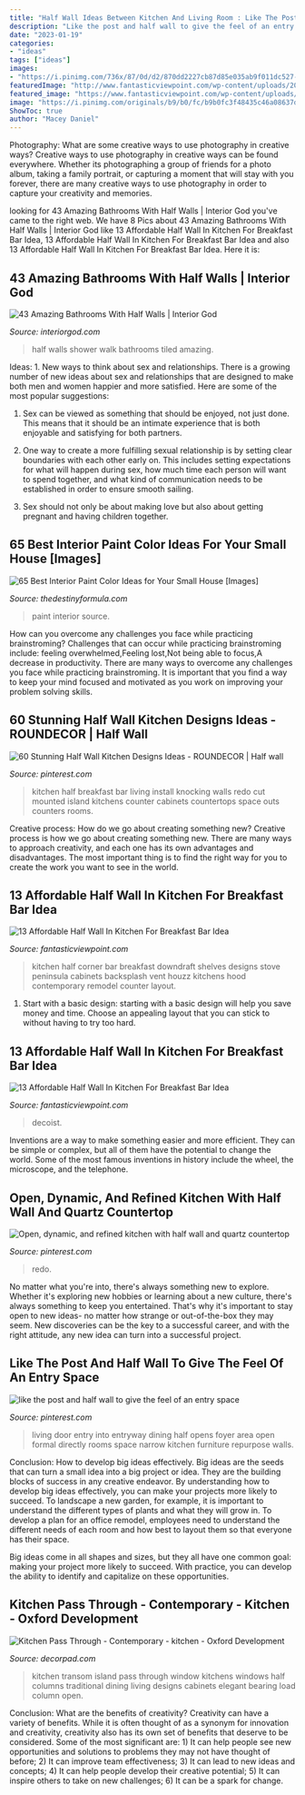 ```yaml
---
title: "Half Wall Ideas Between Kitchen And Living Room : Like The Post And Half Wall To Give The Feel Of An Entry Space"
description: "Like the post and half wall to give the feel of an entry space"
date: "2023-01-19"
categories:
- "ideas"
tags: ["ideas"]
images:
- "https://i.pinimg.com/736x/87/0d/d2/870dd2227cb87d85e035ab9f011dc527--entry-wall-built-in-bench.jpg"
featuredImage: "http://www.fantasticviewpoint.com/wp-content/uploads/2016/08/contemporary-kitchen-1-634x476.jpg"
featured_image: "https://www.fantasticviewpoint.com/wp-content/uploads/2016/08/Open-Concept-Kitchen-with-Half-Wall-Ideas-634x845.jpg"
image: "https://i.pinimg.com/originals/b9/b0/fc/b9b0fc3f48435c46a08637d60e3106ea.jpg"
ShowToc: true
author: "Macey Daniel"
---
```



Photography: What are some creative ways to use photography in creative ways?
Creative ways to use photography in creative ways can be found everywhere. Whether its photographing a group of friends for a photo album, taking a family portrait, or capturing a moment that will stay with you forever, there are many creative ways to use photography in order to capture your creativity and memories.

	

		
looking for 43 Amazing Bathrooms With Half Walls | Interior God you've came to the right web. We have 8 Pics about 43 Amazing Bathrooms With Half Walls | Interior God like 13 Affordable Half Wall In Kitchen For Breakfast Bar Idea, 13 Affordable Half Wall In Kitchen For Breakfast Bar Idea and also 13 Affordable Half Wall In Kitchen For Breakfast Bar Idea. Here it is:
		
    
## 43 Amazing Bathrooms With Half Walls | Interior God

<img loading=lazy src="http://interiorgod.com/wp-content/uploads/2016/05/tiled-walk-in-shower-with-half-walls.jpg" onerror="this.onerror=null;this.src='https://tse3.mm.bing.net/th?id=OIP.IuLwwSdjafUj0hXEYe2hkwHaJ3&amp;pid=15.1';" alt="43 Amazing Bathrooms With Half Walls | Interior God">

_Source: interiorgod.com_

>half walls shower walk bathrooms tiled amazing. 

	

Ideas: 1. New ways to think about sex and relationships.
There is a growing number of new ideas about sex and relationships that are designed to make both men and women happier and more satisfied. Here are some of the most popular suggestions:
1. Sex can be viewed as something that should be enjoyed, not just done. This means that it should be an intimate experience that is both enjoyable and satisfying for both partners.

2. One way to create a more fulfilling sexual relationship is by setting clear boundaries with each other early on. This includes setting expectations for what will happen during sex, how much time each person will want to spend together, and what kind of communication needs to be established in order to ensure smooth sailing.

3. Sex should not only be about making love but also about getting pregnant and having children together.

    
## 65 Best Interior Paint Color Ideas For Your Small House [Images]

<img loading=lazy src="http://thedestinyformula.com/wp-content/uploads/2018/07/e8ec4d86921bac1de670fc0ae0da803d.jpg" onerror="this.onerror=null;this.src='https://tse1.mm.bing.net/th?id=OIP.yQqW1QFQVXPXE-QXCx2i7wHaLH&amp;pid=15.1';" alt="65 Best Interior Paint Color Ideas for Your Small House [Images]">

_Source: thedestinyformula.com_

>paint interior source. 

	

How can you overcome any challenges you face while practicing brainstroming?
Challenges that can occur while practicing brainstroming include: feeling overwhelmed,Feeling lost,Not being able to focus,A decrease in productivity. There are many ways to overcome any challenges you face while practicing brainstroming. It is important that you find a way to keep your mind focused and motivated as you work on improving your problem solving skills.

    
## 60 Stunning Half Wall Kitchen Designs Ideas - ROUNDECOR | Half Wall

<img loading=lazy src="https://i.pinimg.com/originals/b9/b0/fc/b9b0fc3f48435c46a08637d60e3106ea.jpg" onerror="this.onerror=null;this.src='https://tse1.mm.bing.net/th?id=OIP.9aiME4IAWpd6jkCelGD3jgHaJ5&amp;pid=15.1';" alt="60 Stunning Half Wall Kitchen Designs Ideas - ROUNDECOR | Half wall">

_Source: pinterest.com_

>kitchen half breakfast bar living install knocking walls redo cut mounted island kitchens counter cabinets countertops space outs counters rooms. 

	

Creative process: How do we go about creating something new?
Creative process is how we go about creating something new. There are many ways to approach creativity, and each one has its own advantages and disadvantages. The most important thing is to find the right way for you to create the work you want to see in the world.

    
## 13 Affordable Half Wall In Kitchen For Breakfast Bar Idea

<img loading=lazy src="http://www.fantasticviewpoint.com/wp-content/uploads/2016/08/contemporary-kitchen-1-634x476.jpg" onerror="this.onerror=null;this.src='https://tse1.mm.bing.net/th?id=OIP.aeeDcGmEwia1db_6oxSonQHaFj&amp;pid=15.1';" alt="13 Affordable Half Wall In Kitchen For Breakfast Bar Idea">

_Source: fantasticviewpoint.com_

>kitchen half corner bar breakfast downdraft shelves designs stove peninsula cabinets backsplash vent houzz kitchens hood contemporary remodel counter layout. 

	

1. Start with a basic design: starting with a basic design will help you save money and time. Choose an appealing layout that you can stick to without having to try too hard.

    
## 13 Affordable Half Wall In Kitchen For Breakfast Bar Idea

<img loading=lazy src="https://www.fantasticviewpoint.com/wp-content/uploads/2016/08/Open-Concept-Kitchen-with-Half-Wall-Ideas-634x845.jpg" onerror="this.onerror=null;this.src='https://tse2.mm.bing.net/th?id=OIP.4VBT8amXHqN7sy9CPGzvrQHaJ3&amp;pid=15.1';" alt="13 Affordable Half Wall In Kitchen For Breakfast Bar Idea">

_Source: fantasticviewpoint.com_

>decoist. 

	

Inventions are a way to make something easier and more efficient. They can be simple or complex, but all of them have the potential to change the world. Some of the most famous inventions in history include the wheel, the microscope, and the telephone.

    
## Open, Dynamic, And Refined Kitchen With Half Wall And Quartz Countertop

<img loading=lazy src="https://i.pinimg.com/736x/50/f5/6b/50f56be9921076d9cd21f4a2e0e889b9.jpg" onerror="this.onerror=null;this.src='https://tse4.mm.bing.net/th?id=OIP.yL8DWPtOHcEU_o_Bz8pxIAHaLH&amp;pid=15.1';" alt="Open, dynamic, and refined kitchen with half wall and quartz countertop">

_Source: pinterest.com_

>redo. 

	

No matter what you're into, there's always something new to explore. Whether it's exploring new hobbies or learning about a new culture, there's always something to keep you entertained. That's why it's important to stay open to new ideas- no matter how strange or out-of-the-box they may seem. New discoveries can be the key to a successful career, and with the right attitude, any new idea can turn into a successful project.

    
## Like The Post And Half Wall To Give The Feel Of An Entry Space

<img loading=lazy src="https://i.pinimg.com/736x/87/0d/d2/870dd2227cb87d85e035ab9f011dc527--entry-wall-built-in-bench.jpg" onerror="this.onerror=null;this.src='https://tse4.mm.bing.net/th?id=OIP.obWx47eumf_eysZwjAuOFwHaLH&amp;pid=15.1';" alt="like the post and half wall to give the feel of an entry space">

_Source: pinterest.com_

>living door entry into entryway dining half opens foyer area open formal directly rooms space narrow kitchen furniture repurpose walls. 

	

Conclusion: How to develop big ideas effectively.
Big ideas are the seeds that can turn a small idea into a big project or idea. They are the building blocks of success in any creative endeavor. By understanding how to develop big ideas effectively, you can make your projects more likely to succeed. 
To landscape a new garden, for example, it is important to understand the different types of plants and what they will grow in. To develop a plan for an office remodel, employees need to understand the different needs of each room and how best to layout them so that everyone has their space. 

 Big ideas come in all shapes and sizes, but they all have one common goal: making your project more likely to succeed. With practice, you can develop the ability to identify and capitalize on these opportunities.

    
## Kitchen Pass Through - Contemporary - Kitchen - Oxford Development

<img loading=lazy src="https://cdn.decorpad.com/photos/2012/10/19/f721a4a31a16.jpg" onerror="this.onerror=null;this.src='https://tse2.mm.bing.net/th?id=OIP.R4ur8-fE8nheB5ILv9rKbgHaJ4&amp;pid=15.1';" alt="Kitchen Pass Through - Contemporary - kitchen - Oxford Development">

_Source: decorpad.com_

>kitchen transom island pass through window kitchens windows half columns traditional dining living designs cabinets elegant bearing load column open. 

	

Conclusion: What are the benefits of creativity?
Creativity can have a variety of benefits. While it is often thought of as a synonym for innovation and creativity, creativity also has its own set of benefits that deserve to be considered. Some of the most significant are: 1) It can help people see new opportunities and solutions to problems they may not have thought of before; 2) It can improve team effectiveness; 3) It can lead to new ideas and concepts; 4) It can help people develop their creative potential; 5) It can inspire others to take on new challenges; 6) It can be a spark for change.

